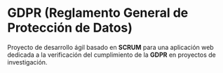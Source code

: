 # GDPR (Reglamento General de Protección de Datos)

Proyecto de desarrollo ágil basado en **SCRUM** para una aplicación web dedicada a la verificación del cumplimiento de la **GDPR** en proyectos de investigación.
